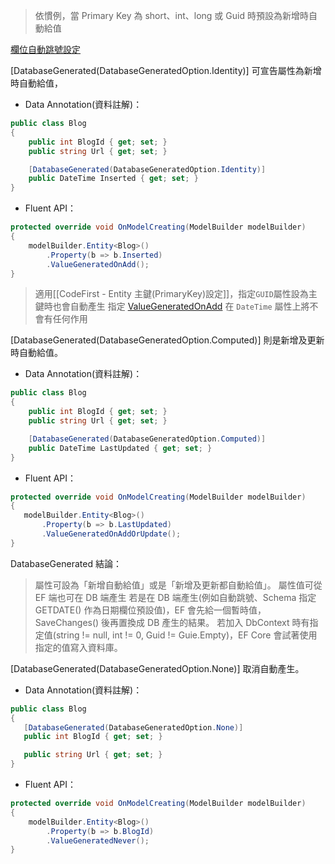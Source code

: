 > 依慣例，當 Primary Key 為 short、int、long 或 Guid 時預設為新增時自動給值

[欄位自動跳號設定](https://learn.microsoft.com/zh-tw/ef/core/modeling/sequences)

[DatabaseGenerated(DatabaseGeneratedOption.Identity)] 可宣告屬性為新增時自動給值，
 - Data Annotation(資料註解)：
```C#
public class Blog
{
    public int BlogId { get; set; }
    public string Url { get; set; }

    [DatabaseGenerated(DatabaseGeneratedOption.Identity)]
    public DateTime Inserted { get; set; }
}
```
 
 - Fluent API：
```C#
protected override void OnModelCreating(ModelBuilder modelBuilder)
{
    modelBuilder.Entity<Blog>()
        .Property(b => b.Inserted)
        .ValueGeneratedOnAdd();
}
```

> 適用[[CodeFirst - Entity 主鍵(PrimaryKey)設定]]，指定`GUID`屬性設為主鍵時也會自動產生
>指定 [ValueGeneratedOnAdd](https://learn.microsoft.com/zh-tw/dotnet/api/microsoft.entityframeworkcore.metadata.builders.propertybuilder.valuegeneratedonadd) 在 `DateTime` 屬性上將不會有任何作用

[DatabaseGenerated(DatabaseGeneratedOption.Computed)] 則是新增及更新時自動給值。
 - Data Annotation(資料註解)：
```C#
public class Blog
{
    public int BlogId { get; set; }
    public string Url { get; set; }

    [DatabaseGenerated(DatabaseGeneratedOption.Computed)]
    public DateTime LastUpdated { get; set; }
}
```
 - Fluent API：
 ```C#
protected override void OnModelCreating(ModelBuilder modelBuilder)
{
    modelBuilder.Entity<Blog>()
        .Property(b => b.LastUpdated)
        .ValueGeneratedOnAddOrUpdate();
} 
 ```

DatabaseGenerated 結論：
> 屬性可設為「新增自動給值」或是「新增及更新都自動給值」。 屬性值可從 EF 端也可在 DB 端產生
> 若是在 DB 端產生(例如自動跳號、Schema 指定 GETDATE() 作為日期欄位預設值)，EF 會先給一個暫時值，SaveChanges() 後再置換成 DB 產生的結果。 若加入 DbContext 時有指定值(string != null, int != 0, Guid != Guie.Empty)，EF Core 會試著使用指定的值寫入資料庫。


[DatabaseGenerated(DatabaseGeneratedOption.None)] 取消自動產生。 
 - Data Annotation(資料註解)：
 ```C#
 public class Blog
{
    [DatabaseGenerated(DatabaseGeneratedOption.None)]
    public int BlogId { get; set; }

    public string Url { get; set; }
}
 ```
 - Fluent API：
```C#
protected override void OnModelCreating(ModelBuilder modelBuilder)
{
    modelBuilder.Entity<Blog>()
        .Property(b => b.BlogId)
        .ValueGeneratedNever();
}
```